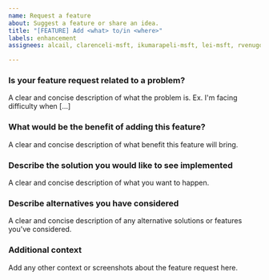```yaml
---
name: Request a feature
about: Suggest a feature or share an idea.
title: "[FEATURE] Add <what> to/in <where>"
labels: enhancement
assignees: alcail, clarenceli-msft, ikumarapeli-msft, lei-msft, rvenugopal-msft, vaibhavjain-msft

---
```


### Is your feature request related to a problem?
A clear and concise description of what the problem is. Ex. I'm facing difficulty when [...]

### What would be the benefit of adding this feature?
A clear and concise description of what benefit this feature will bring.

### Describe the solution you would like to see implemented
A clear and concise description of what you want to happen.

### Describe alternatives you have considered
A clear and concise description of any alternative solutions or features you've considered.

### Additional context
Add any other context or screenshots about the feature request here.

